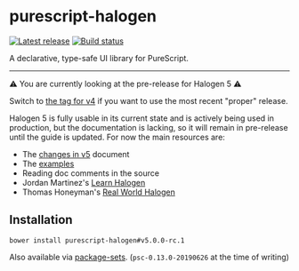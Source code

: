 # purescript-halogen

[![Latest release](http://img.shields.io/github/release/slamdata/purescript-halogen.svg)](https://github.com/slamdata/purescript-halogen/releases)
[![Build status](https://travis-ci.org/slamdata/purescript-halogen.svg?branch=master)](https://travis-ci.org/slamdata/purescript-halogen)

A declarative, type-safe UI library for PureScript.

---

:warning: You are currently looking at the pre-release for Halogen 5 :warning:

Switch to [the tag for v4](https://github.com/slamdata/purescript-halogen/tree/v4.0.0) if you want to use the most recent "proper" release.

Halogen 5 is fully usable in its current state and is actively being used in production, but the documentation is lacking, so it will remain in pre-release until the guide is updated. For now the main resources are:

- The [changes in v5](docs/Changes%20in%20v5.md) document
- The [examples](examples/)
- Reading doc comments in the source
- Jordan Martinez's [Learn Halogen](https://github.com/jordanmartinez/learn-halogen)
- Thomas Honeyman's [Real World Halogen](https://github.com/thomashoneyman/purescript-halogen-realworld)

## Installation

```
bower install purescript-halogen#v5.0.0-rc.1
```

Also available via [package-sets](https://github.com/purescript/package-sets). (`psc-0.13.0-20190626` at the time of writing)

